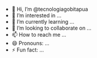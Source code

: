 - 👋 Hi, I’m @tecnologiagobitapua
- 👀 I’m interested in ...
- 🌱 I’m currently learning ...
- 💞️ I’m looking to collaborate on ...
- 📫 How to reach me ...
- 😄 Pronouns: ...
- ⚡ Fun fact: ...

<!---
tecnologiagobitapua/tecnologiagobitapua is a ✨ special ✨ repository because its `README.md` (this file) appears on your GitHub profile.
You can click the Preview link to take a look at your changes.
--->
